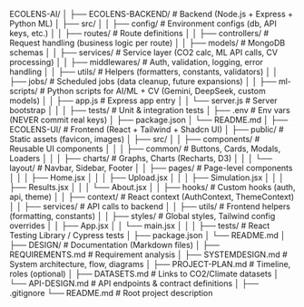 ECOLENS-AI/
│
├── ECOLENS-BACKEND/          # Backend (Node.js + Express + Python ML)
│   ├── src/
│   │   ├── config/           # Environment configs (db, API keys, etc.)
│   │   ├── routes/           # Route definitions
│   │   ├── controllers/      # Request handling (business logic per route)
│   │   ├── models/           # MongoDB schemas
│   │   ├── services/         # Service layer (CO2 calc, ML API calls, CV processing)
│   │   ├── middlewares/      # Auth, validation, logging, error handling
│   │   ├── utils/            # Helpers (formatters, constants, validators)
│   │   ├── jobs/             # Scheduled jobs (data cleanup, future expansions)
│   │   ├── ml-scripts/       # Python scripts for AI/ML + CV (Gemini, DeepSeek, custom models)
│   │   ├── app.js            # Express app entry
│   │   └── server.js         # Server bootstrap
│   │
│   ├── tests/                # Unit & integration tests
│   ├── .env                  # Env vars (NEVER commit real keys)
│   ├── package.json
│   └── README.md
│
├── ECOLENS-UI/               # Frontend (React + Tailwind + Shadcn UI)
│   ├── public/               # Static assets (favicon, images)
│   ├── src/
│   │   ├── components/       # Reusable UI components
│   │   │   ├── common/       # Buttons, Cards, Modals, Loaders
│   │   │   ├── charts/       # Graphs, Charts (Recharts, D3)
│   │   │   └── layout/       # Navbar, Sidebar, Footer
│   │   ├── pages/            # Page-level components
│   │   │   ├── Home.jsx
│   │   │   ├── Upload.jsx
│   │   │   ├── Simulation.jsx
│   │   │   ├── Results.jsx
│   │   │   └── About.jsx
│   │   ├── hooks/            # Custom hooks (auth, api, theme)
│   │   ├── context/          # React context (AuthContext, ThemeContext)
│   │   ├── services/         # API calls to backend
│   │   ├── utils/            # Frontend helpers (formatting, constants)
│   │   ├── styles/           # Global styles, Tailwind config overrides
│   │   ├── App.jsx
│   │   └── main.jsx
│   │
│   ├── tests/                # React Testing Library / Cypress tests
│   ├── package.json
│   └── README.md
│
├── DESIGN/                   # Documentation (Markdown files)
│   ├── REQUIREMENTS.md       # Requirement analysis
│   ├── SYSTEMDESIGN.md      # System architecture, flow, diagrams
│   ├── PROJECT-PLAN.md       # Timeline, roles (optional)
│   ├── DATASETS.md           # Links to CO2/Climate datasets
│   └── API-DESIGN.md         # API endpoints & contract definitions
│
├── .gitignore
└── README.md                 # Root project description

